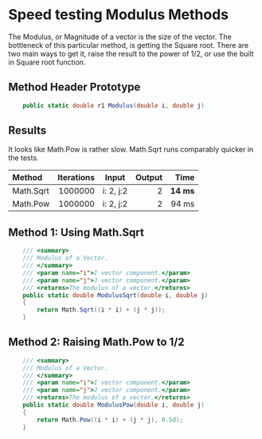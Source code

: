 # Speed testing Modulus Methods

The Modulus, or Magnitude of a vector is the size of the vector. The bottleneck of this particular method, is getting the Square root. There are two main ways to get it, raise the result to the power of 1/2, or use the built in Square root function.  

## Method Header Prototype

```c#
    public static double r1 Modulus(double i, double j)
```

## Results

It looks like Math.Pow is rather slow. Math.Sqrt runs comparably quicker in the tests.

| Method | Iterations | Input | Output | Time |
|:---|---:|:---:|---:|---:|
| Math.Sqrt | 1000000 | i: 2, j:2 | 2 | **14 ms** |
| Math.Pow | 1000000 | i: 2, j:2 | 2 | 94 ms |

## Method 1: Using Math.Sqrt

```c#
    /// <summary>
    /// Modulus of a Vector.
    /// </summary>
    /// <param name="i">I vector component.</param>
    /// <param name="j">J vector component.</param>
    /// <returns>The modulus of a vector.</returns>
    public static double ModulusSqrt(double i, double j)
    {
        return Math.Sqrt((i * i) + (j * j));
    }
```

## Method 2: Raising Math.Pow to 1/2

```c#
    /// <summary>
    /// Modulus of a Vector.
    /// </summary>
    /// <param name="i">I vector component.</param>
    /// <param name="j">J vector component.</param>
    /// <returns>The modulus of a vector.</returns>
    public static double ModulusPow(double i, double j)
    {
        return Math.Pow((i * i) + (j * j), 0.5d);
    }
```
